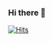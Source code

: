 ### Hi there 👋

<!--
**EuniceYou12/EuniceYou12** is a ✨ _special_ ✨ repository because its `README.md` (this file) appears on your GitHub profile.

Here are some ideas to get you started:

- 🔭 I’m currently working on ...
- 🌱 I’m currently learning ...
- 👯 I’m looking to collaborate on ...
- 🤔 I’m looking for help with ...
- 💬 Ask me about ...
- 📫 How to reach me: ...
- 😄 Pronouns: ...
- ⚡ Fun fact: ...
-->

[![Hits](https://hits.seeyoufarm.com/api/count/incr/badge.svg?url=https%3A%2F%2Fgithub.com%2FEuniceYou12%2FEuniceYou12&count_bg=%23A895E3&title_bg=%235CD7ED&icon=&icon_color=%230109A6&title=hits&edge_flat=false)](https://hits.seeyoufarm.com)
